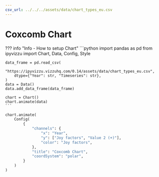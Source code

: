 ```yaml
---
csv_url: ../../../assets/data/chart_types_eu.csv
---
```


# Coxcomb Chart

<div id="example_01"></div>

??? info "Info - How to setup Chart"
    ```python
    import pandas as pd
    from ipyvizzu import Chart, Data, Config, Style

    data_frame = pd.read_csv(
        "https://ipyvizzu.vizzuhq.com/0.14/assets/data/chart_types_eu.csv",
        dtype={"Year": str, "Timeseries": str},
    )
    data = Data()
    data.add_data_frame(data_frame)

    chart = Chart()
    chart.animate(data)
    ```

```python
chart.animate(
    Config(
        {
            "channels": {
                "x": "Year",
                "y": ["Joy factors", "Value 2 (+)"],
                "color": "Joy factors",
            },
            "title": "Coxcomb Chart",
            "coordSystem": "polar",
        }
    )
)
```

<script src="./coxcomb_stacked_rectangle_2dis_1con.js"></script>

